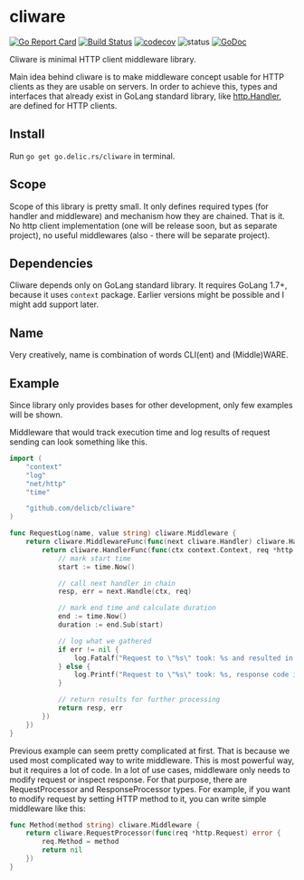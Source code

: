 # cliware
[![Go Report Card](https://goreportcard.com/badge/github.com/delicb/cliware)](https://goreportcard.com/report/github.com/delicb/cliware)
[![Build Status](https://travis-ci.org/delicb/cliware.svg?branch=master)](https://travis-ci.org/delicb/cliware)
[![codecov](https://codecov.io/gh/delicb/cliware/branch/master/graph/badge.svg)](https://codecov.io/gh/delicb/cliware)
![status](https://img.shields.io/badge/status-beta-red.svg)
[![GoDoc](https://img.shields.io/badge/godoc-reference-blue.svg)](http://godoc.org/github.com/delicb/cliware)

Cliware is minimal HTTP client middleware library.

Main idea behind cliware is to make middleware concept usable for HTTP clients
as they are usable on servers. In order to achieve this, types and interfaces
that already exist in GoLang standard library, like 
[http.Handler](https://golang.org/pkg/net/http/#Handler), are defined for 
HTTP clients. 

## Install
Run `go get go.delic.rs/cliware` in terminal.

## Scope
Scope of this library is pretty small. It only defines required types (for
handler and middleware) and mechanism how they are chained. That is it.
No http client implementation (one will be release soon, but as separate 
project), no useful middlewares (also - there will be separate project).

## Dependencies
Cliware depends only on GoLang standard library. 
It requires GoLang 1.7+, because it uses `context` package. Earlier versions
might be possible and I might add support later.

## Name
Very creatively, name is combination of words CLI(ent) and (Middle)WARE. 

## Example
Since library only provides bases for other development, only few examples
will be shown. 

Middleware that would track execution time and log results of request sending
can look something like this.

```go
import (
	"context"
	"log"
	"net/http"
	"time"

	"github.com/delicb/cliware"
)

func RequestLog(name, value string) cliware.Middleware {
	return cliware.MiddlewareFunc(func(next cliware.Handler) cliware.Handler {
		return cliware.HandlerFunc(func(ctx context.Context, req *http.Request) (resp *http.Response, err error) {
			// mark start time
			start := time.Now()

			// call next handler in chain
			resp, err = next.Handle(ctx, req)

			// mark end time and calculate duration
			end := time.Now()
			duration := end.Sub(start)

			// log what we gathered
			if err != nil {
				log.Fatalf("Request to \"%s\" took: %s and resulted in error: %s", req.URL, duration, err)
			} else {
				log.Printf("Request to \"%s\" took: %s, response code is: %d", req.URL, duration, resp.StatusCode)
			}

			// return results for further processing
			return resp, err
		})
	})
}
```

Previous example can seem pretty complicated at first. That is because we used
most complicated way to write middleware. This is most powerful way, but 
it requires a lot of code. In a lot of use cases, middleware only needs to
modify request or inspect response. For that purpose, there are RequestProcessor
and ResponseProcessor types. For example, if you want to modify request by
setting HTTP method to it, you can write simple middleware like this:

```go
func Method(method string) cliware.Middleware {
	return cliware.RequestProcessor(func(req *http.Request) error {
		req.Method = method
		return nil
	})
}
```
 

